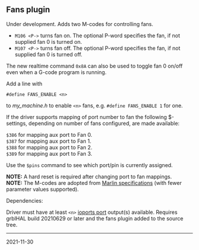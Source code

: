 ## Fans plugin

Under development. Adds two M-codes for controlling fans.

* `M106 <P->` turns fan on. The optional P-word specifies the fan, if not supplied fan 0 is turned on.
* `M107 <P->` turns fan off. The optional P-word specifies the fan, if not supplied fan 0 is turned off.

The new realtime command `0x8A` can also be used to toggle fan 0 on/off even when a G-code program is running.

Add a line with

`#define FANS_ENABLE <n>`

to _my_machine.h_ to enable `<n>` fans, e.g. `#define FANS_ENABLE 1` for one.

If the driver supports mapping of port number to fan the following $-settings, depending on number of fans configured, are made available:

`$386` for mapping aux port to Fan 0.  
`$387` for mapping aux port to Fan 1.  
`$388` for mapping aux port to Fan 2.  
`$389` for mapping aux port to Fan 3.

Use the `$pins` command to see which port/pin is currently assigned.

__NOTE:__ A hard reset is required after changing port to fan mappings.  
__NOTE:__ The M-codes are adopted from [Marlin specifications](https://marlinfw.org/docs/gcode/M106.html) \(with fewer parameter values supported\).

Dependencies:

Driver must have at least `<n>` [ioports port](../../templates/ioports.c) output\(s\) available.
Requires grblHAL build 20210629 or later and the fans plugin added to the source tree.

---
2021-11-30

